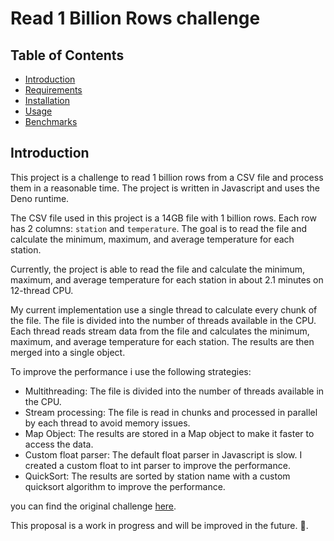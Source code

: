 
<h1>
    Read 1 Billion Rows challenge
</h1>


## Table of Contents

- [Introduction](#introduction)
- [Requirements](#requirements)
- [Installation](#installation)
- [Usage](#usage)
- [Benchmarks](#benchmarks)

## Introduction

This project is a challenge to read 1 billion rows from a CSV file and process them in a reasonable time. The project is written in Javascript and uses the Deno runtime.

The CSV file used in this project is a 14GB file with 1 billion rows. Each row has 2 columns: `station` and `temperature`. The goal is to read the file and calculate the minimum, maximum, and average temperature for each station. 

Currently, the project is able to read the file and calculate the minimum, maximum, and average temperature for each station in about 2.1 minutes on 12-thread CPU. 

My current implementation use a single thread to calculate every chunk of the file. The file is divided into the number of threads available in the CPU. Each thread reads stream data from the file and calculates the minimum, maximum, and average temperature for each station. The results are then merged into a single object.

To improve the performance i use the following strategies:
- Multithreading: The file is divided into the number of threads available in the CPU.
- Stream processing: The file is read in chunks and processed in parallel by each thread to avoid memory issues.
- Map Object: The results are stored in a Map object to make it faster to access the data.
- Custom float parser: The default float parser in Javascript is slow. I created a custom float to int parser to improve the performance.
- QuickSort: The results are sorted by station name with a custom quicksort algorithm to improve the performance.


you can find the original challenge [here](https://github.com/gunnarmorling/1brc).

This proposal is a work in progress and will be improved in the future. 🚀. 

